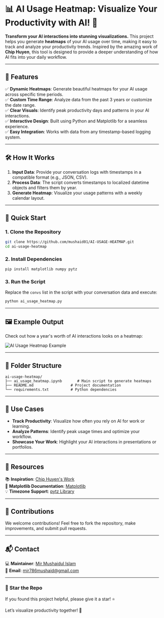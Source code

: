 # 📊 AI Usage Heatmap: Visualize Your Productivity with AI! 🤖

**Transform your AI interactions into stunning visualizations.** This project helps you generate **heatmaps** of your AI usage over time, making it easy to track and analyze your productivity trends. Inspired by the amazing work of **Chip Huyen**, this tool is designed to provide a deeper understanding of how AI fits into your daily workflow.

---

## 🌟 Features  

✅ **Dynamic Heatmaps**: Generate beautiful heatmaps for your AI usage across specific time periods.  
✅ **Custom Time Range**: Analyze data from the past 3 years or customize the date range.  
✅ **Clear Visuals**: Identify peak productivity days and patterns in your AI interactions.  
✅ **Interactive Design**: Built using Python and Matplotlib for a seamless experience.  
✅ **Easy Integration**: Works with data from any timestamp-based logging system.  

---

## 🛠️ How It Works  

1. **Input Data**: Provide your conversation logs with timestamps in a compatible format (e.g., JSON, CSV).  
2. **Process Data**: The script converts timestamps to localized datetime objects and filters them by year.  
3. **Generate Heatmap**: Visualize your usage patterns with a weekly calendar layout.  

---

## 🚀 Quick Start  

### 1. Clone the Repository  
```bash
git clone https://github.com/mushaid01/AI-USAGE-HEATMAP.git
cd ai-usage-heatmap
```

### 2. Install Dependencies  
```bash
pip install matplotlib numpy pytz
```

### 3. Run the Script  
Replace the `convs` list in the script with your conversation data and execute:  
```bash
python ai_usage_heatmap.py
```

---

## 🖼️ Example Output  

Check out how a year's worth of AI interactions looks on a heatmap:  

![AI Usage Heatmap Example](https://drive.google.com/uc?export=view&id=1BJ78R8Jv7Vwan6xlg9PGKdw_wAzYSzrY)

---

## 📂 Folder Structure  

```plaintext
ai-usage-heatmap/
├── ai_usage_heatmap.ipynb       # Main script to generate heatmaps
├── README.md                 # Project documentation
└── requirements.txt          # Python dependencies
```

---

## 🎯 Use Cases  

- **Track Productivity**: Visualize how often you rely on AI for work or learning.  
- **Analyze Patterns**: Identify peak usage times and optimize your workflow.  
- **Showcase Your Work**: Highlight your AI interactions in presentations or portfolios.  

---

## 🔗 Resources  

📚 **Inspiration**: [Chip Huyen's Work](https://huyenchip.com)  
📖 **Matplotlib Documentation**: [Matplotlib](https://matplotlib.org)  
💡 **Timezone Support**: [pytz Library](https://pypi.org/project/pytz/)  

---

## 🤝 Contributions  

We welcome contributions! Feel free to fork the repository, make improvements, and submit pull requests.  

---

## 📬 Contact  

💻 **Maintainer**: [Mir Mushaidul Islam](https://github.com/mushaid01)  
📧 **Email**: mir786mushaid@gmail.com  

---

### 🌟 Star the Repo  
If you found this project helpful, please give it a star! ⭐  

Let’s visualize productivity together! 🚀  
